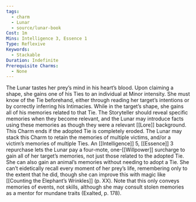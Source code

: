 ```yaml
---
tags:
  - charm
  - Lunar
  - source/lunar-book
Cost: 1m
Mins: Intelligence 3, Essence 1
Type: Reflexive
Keywords:
  - Stackable
Duration: Indefinite
Prerequisite Charms:
  - None
---
```

The Lunar tastes her prey’s mind in his heart’s blood. Upon claiming a shape, she gains one of his Ties to an individual at Minor intensity. She must know of the Tie beforehand, either through reading her target’s intentions or by correctly inferring his Intimacies. While in the target’s shape, she gains all of his memories related to that Tie. The Storyteller should reveal specific memories when they become relevant, and the Lunar may introduce facts using these memories as though they were a relevant [[Lore]] background. This Charm ends if the adopted Tie is completely eroded. The Lunar may stack this Charm to retain the memories of multiple victims, and/or a victim’s memories of multiple Ties. An [[Intelligence]] 5, [[Essence]] 3 repurchase lets the Lunar pay a four-mote, one-[[Willpower]] surcharge to gain all of her target’s memories, not just those related to the adopted Tie. She can also gain an animal’s memories without needing to adopt a Tie. She can’t eidetically recall every moment of her prey’s life, remembering only to the extent that he did, though she can improve this with magic like [[Counting the Elephant’s Wrinkles]] (p. XX). Note that this only conveys memories of events, not skills, although she may consult stolen memories as a mentor for mundane traits (Exalted, p. 178).